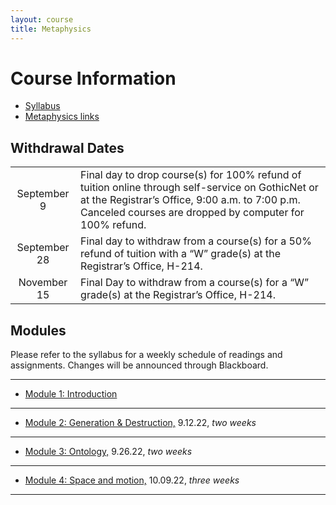 ```yaml
---
layout: course
title: Metaphysics
---
```


# Course Information

+ [Syllabus](Syllabus.pdf)
+ [Metaphysics links](https://pegasus.cc.ucf.edu/~janzb/metaphysics/)



## Withdrawal Dates

|         |     | 
| :-------------: | ------------- | 
| September 9 | Final day to drop course(s) for 100% refund of tuition online through self-service on GothicNet or at the Registrar’s Office, 9:00 a.m. to 7:00 p.m. Canceled courses are dropped by computer for 100% refund. |
| September 28 | Final day to withdraw from a course(s) for a 50% refund of tuition with a “W” grade(s) at the Registrar’s Office, H-214. |
| November 15  | Final Day to withdraw from a course(s) for a “W” grade(s) at the Registrar’s Office, H-214.|

## Modules

Please refer to the syllabus for a weekly schedule of readings and assignments. Changes will be announced through Blackboard. 

---
+ [Module 1: Introduction](introduction) 

---

+ [Module 2: Generation & Destruction,](parmenides) 9.12.22, *two weeks*

---

+ [Module 3: Ontology,](ontology) 9.26.22, *two weeks* 

---

+ [Module 4: Space and motion,](space) 10.09.22, *three weeks* 
---